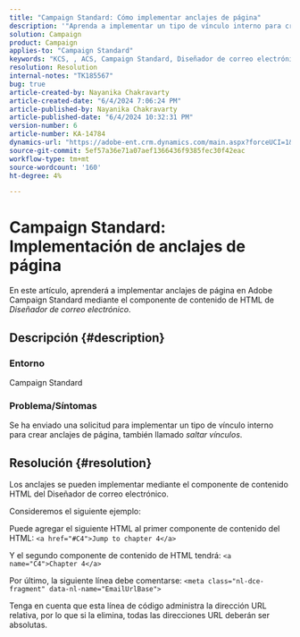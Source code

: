 ```yaml
---
title: "Campaign Standard: Cómo implementar anclajes de página"
description: '"Aprenda a implementar un tipo de vínculo interno para crear anclajes de página, también denominados vínculos de salto, en Campaign Standard".'
solution: Campaign
product: Campaign
applies-to: "Campaign Standard"
keywords: "KCS, , ACS, Campaign Standard, Diseñador de correo electrónico, Anclaje de página"
resolution: Resolution
internal-notes: "TK185567"
bug: true
article-created-by: Nayanika Chakravarty
article-created-date: "6/4/2024 7:06:24 PM"
article-published-by: Nayanika Chakravarty
article-published-date: "6/4/2024 10:32:31 PM"
version-number: 6
article-number: KA-14784
dynamics-url: "https://adobe-ent.crm.dynamics.com/main.aspx?forceUCI=1&pagetype=entityrecord&etn=knowledgearticle&id=57129288-a522-ef11-840a-002248092444"
source-git-commit: 5ef57a36e71a07aef1366436f9385fec30f42eac
workflow-type: tm+mt
source-wordcount: '160'
ht-degree: 4%

---
```


# Campaign Standard: Implementación de anclajes de página


En este artículo, aprenderá a implementar anclajes de página en Adobe Campaign Standard mediante el componente de contenido de HTML de *Diseñador de correo electrónico*.

## Descripción {#description}


### <b>Entorno</b>

Campaign Standard

### <b>Problema/Síntomas</b>

Se ha enviado una solicitud para implementar un tipo de vínculo interno para crear anclajes de página, también llamado *saltar vínculos*.


## Resolución {#resolution}


Los anclajes se pueden implementar mediante el componente de contenido HTML del Diseñador de correo electrónico.

Consideremos el siguiente ejemplo:

Puede agregar el siguiente HTML al primer componente de contenido del HTML:
`<a href="#C4">Jump to chapter 4</a>`

Y el segundo componente de contenido de HTML tendrá:
`<a name="C4">Chapter 4</a>`

Por último, la siguiente línea debe comentarse:
`<meta class="nl-dce-fragment" data-nl-name="EmailUrlBase">`

Tenga en cuenta que esta línea de código administra la dirección URL relativa, por lo que si la elimina, todas las direcciones URL deberán ser absolutas.
